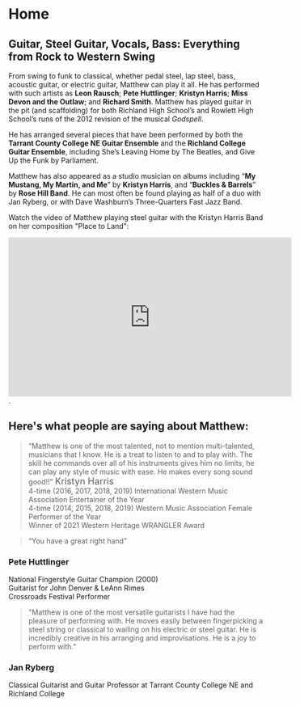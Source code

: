 # Home
## Guitar, Steel Guitar, Vocals, Bass: Everything from Rock to Western Swing

From swing to funk to classical, whether pedal steel, lap steel, bass, acoustic guitar, or electric guitar, Matthew can play it all. He has performed with such artists as **Leon Rausch**; **Pete Huttlinger**; **Kristyn Harris**; **Miss Devon and the Outlaw**; and **Richard Smith**. Matthew has played guitar in the pit (and scaffolding) for both Richland High School’s and Rowlett High School’s runs of the 2012 revision of the musical _Godspell_.

He has arranged several pieces that have been performed by both the **Tarrant County College NE Guitar Ensemble** and the **Richland College Guitar Ensemble**, including She’s Leaving Home by The Beatles, and Give Up the Funk by Parliament.

Matthew has also appeared as a studio musician on albums including “**My Mustang, My Martin, and Me**” by **Kristyn Harris**, and “**Buckles & Barrels**” by **Rose Hill Band**. He can most often be found playing as half of a duo with Jan Ryberg, or with Dave Washburn’s Three-Quarters Fast Jazz Band.

Watch the video of Matthew playing steel guitar with the Kristyn Harris Band on her composition "Place to Land":
<iframe width="560" height="315" src="https://www.youtube.com/embed/Pln72kzbel0" title="YouTube video player" frameborder="0" allow="accelerometer; autoplay; clipboard-write; encrypted-media; gyroscope; picture-in-picture" allowfullscreen></iframe>.

## Here's what people are saying about Matthew:

> “Matthew is one of the most talented, not to mention multi-talented, musicians that I know. He is a treat to listen to and to play with. The skill he commands over all of his instruments gives him no limits, he can play any style of music with ease. He makes every song sound good!!”
<font size="4">Kristyn Harris</font>  
4-time (2016, 2017, 2018, 2019) International Western Music Association Entertainer of the Year  
4-time (2014, 2015, 2018, 2019) Western Music Association Female Performer of the Year  
Winner of 2021 Western Heritage WRANGLER Award

> “You have a great right hand”  
### Pete Huttlinger  
National Fingerstyle Guitar Champion (2000)  
Guitarist for John Denver & LeAnn Rimes  
Crossroads Festival Performer  

> "Matthew is one of the most versatile guitarists I have had the pleasure of performing with. He moves easily between fingerpicking a steel string or classical to wailing on his electric or steel guitar. He is incredibly creative in his arranging and improvisations. He is a joy to perform with."  
### Jan Ryberg  
Classical Guitarist and Guitar Professor at Tarrant County College NE and Richland College  
